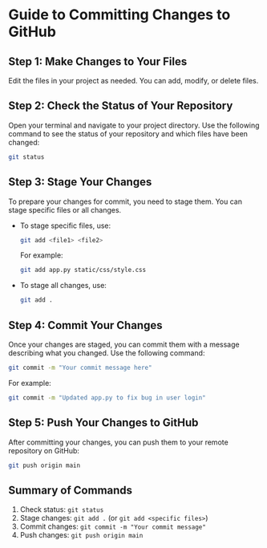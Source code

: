 # Guide to Committing Changes to GitHub

## Step 1: Make Changes to Your Files
Edit the files in your project as needed. You can add, modify, or delete files.

## Step 2: Check the Status of Your Repository
Open your terminal and navigate to your project directory. Use the following command to see the status of your repository and which files have been changed:

```bash
git status
```

## Step 3: Stage Your Changes
To prepare your changes for commit, you need to stage them. You can stage specific files or all changes. 

- To stage specific files, use:
  ```bash
  git add <file1> <file2>
  ```
  For example:
  ```bash
  git add app.py static/css/style.css
  ```

- To stage all changes, use:
  ```bash
  git add .
  ```

## Step 4: Commit Your Changes
Once your changes are staged, you can commit them with a message describing what you changed. Use the following command:

```bash
git commit -m "Your commit message here"
```

For example:
```bash
git commit -m "Updated app.py to fix bug in user login"
```

## Step 5: Push Your Changes to GitHub
After committing your changes, you can push them to your remote repository on GitHub:

```bash
git push origin main
```

## Summary of Commands
1. Check status: `git status`
2. Stage changes: `git add .` (or `git add <specific files>`)
3. Commit changes: `git commit -m "Your commit message"`
4. Push changes: `git push origin main`
